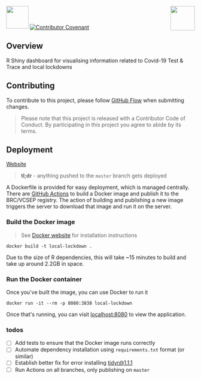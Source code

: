 <img src='figures/title.png' align="left" height ="60"/><img src='figures/brc-logo.png' align="right" height ="65"/>

<br/><br/>

[![Contributor Covenant](https://img.shields.io/badge/Contributor%20Covenant-v2.0%20adopted-ff69b4.svg)](code_of_conduct.md)

## Overview
R Shiny dashboard for visualising information related to Covid-19 Test &amp; Trace and local lockdowns

## Contributing
To contribute to this project, please follow [GitHub Flow](https://guides.github.com/introduction/flow/) when submitting changes.

> Please note that this project is released with a Contributor Code of Conduct. By participating in this project you agree to abide by its terms.

## Deployment

[Website](https://vcsep-local-lockdown-app.azurewebsites.net)

> **tl;dr** - anything pushed to the `master` branch gets deployed

A Dockerfile is provided for easy deployment, which is managed centrally. There are [GitHub Actions](https://github.com/features/actions)
to build a Docker image and publish it to the BRC/VCSEP registry. The action of building and publishing a new image
triggers the server to download that image and run it on the server.

### Build the Docker image

> See [Docker website](https://docs.docker.com/engine/install/) for installation instructions

```shell script
docker build -t local-lockdown .
```

Due to the size of R dependencies, this will take ~15 minutes to build and take up around 2.2GB in space.

### Run the Docker container

Once you've built the image, you can use Docker to run it

```shell script
docker run -it --rm -p 8080:3838 local-lockdown
```

Once that's running, you can visit [localhost:8080](http://localhost:8080) to
view the application.

### todos

- [ ] Add tests to ensure that the Docker image runs correctly
- [ ] Automate dependency installation using `requirements.txt` format (or similar)
- [ ] Establish better fix for error installing [tidyr@1.1.1](https://stackoverflow.com/questions/63348135/error-installing-tidyr-on-ubuntu-18-04-r-4-0-2)
- [ ] Run Actions on all branches, only publishing on `master`
